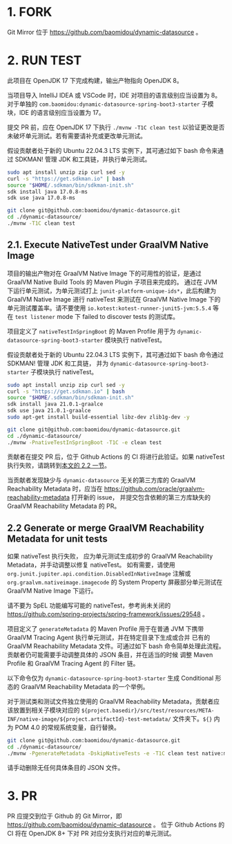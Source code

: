 # 1. FORK

Git Mirror 位于 https://github.com/baomidou/dynamic-datasource 。

# 2. RUN TEST

此项目在 OpenJDK 17 下完成构建，输出产物指向 OpenJDK 8。

当项目导入 IntelliJ IDEA 或 VSCode 时，IDE 对项目的语言级别应当设置为 8。
对于单独的 `com.baomidou:dynamic-datasource-spring-boot3-starter` 子模块，IDE 的语言级别应当设置为 17。

提交 PR 前，应在 OpenJDK 17 下执行 `./mvnw -T1C clean test` 以验证更改是否未破坏单元测试。若有需要请补充或更改单元测试。

假设贡献者处于新的 Ubuntu 22.04.3 LTS 实例下，其可通过如下 bash 命令来通过 SDKMAN! 管理 JDK 和工具链，并执行单元测试。

```bash
sudo apt install unzip zip curl sed -y
curl -s "https://get.sdkman.io" | bash
source "$HOME/.sdkman/bin/sdkman-init.sh"
sdk install java 17.0.8-ms
sdk use java 17.0.8-ms

git clone git@github.com:baomidou/dynamic-datasource.git
cd ./dynamic-datasource/
./mvnw -T1C clean test
```

## 2.1. Execute NativeTest under GraalVM Native Image

项目的输出产物对在 GraalVM Native Image 下的可用性的验证，是通过 GraalVM Native Build Tools 的 Maven Plugin 子项目来完成的。
通过在 JVM 下运行单元测试，为单元测试打上 `junit-platform-unique-ids*`，此后构建为 GraalVM Native Image 进行 nativeTest
来测试在
GraalVM Native Image 下的单元测试覆盖率。请不要使用 `io.kotest:kotest-runner-junit5-jvm:5.5.4` 等在 `test listener` mode
下
failed to discover tests 的测试库。

项目定义了 `nativeTestInSpringBoot` 的 Maven Profile 用于为 `dynamic-datasource-spring-boot3-starter` 模块执行
nativeTest。

假设贡献者处于新的 Ubuntu 22.04.3 LTS 实例下，其可通过如下 bash 命令通过 SDKMAN! 管理 JDK 和工具链，
并为 `dynamic-datasource-spring-boot3-starter` 子模块执行 nativeTest。

```bash
sudo apt install unzip zip curl sed -y
curl -s "https://get.sdkman.io" | bash
source "$HOME/.sdkman/bin/sdkman-init.sh"
sdk install java 21.0.1-graalce
sdk use java 21.0.1-graalce
sudo apt-get install build-essential libz-dev zlib1g-dev -y

git clone git@github.com:baomidou/dynamic-datasource.git
cd ./dynamic-datasource/
./mvnw -PnativeTestInSpringBoot -T1C -e clean test
```

贡献者在提交 PR 后，位于 Github Actions 的 CI 将进行此验证。如果 nativeTest
执行失败，请跳转到[本文的 2.2 一节](./CONTRIBUTING.md)。

当贡献者发现缺少与 `dynamic-datasource` 无关的第三方库的 GraalVM Reachability Metadata 时，应当在
https://github.com/oracle/graalvm-reachability-metadata 打开新的 issue， 并提交包含依赖的第三方库缺失的 GraalVM
Reachability
Metadata 的 PR。

## 2.2 Generate or merge GraalVM Reachability Metadata for unit tests

如果 nativeTest 执行失败， 应为单元测试生成初步的 GraalVM Reachability Metadata，并手动调整以修复 nativeTest。
如有需要，请使用 `org.junit.jupiter.api.condition.DisabledInNativeImage` 注解或 `org.graalvm.nativeimage.imagecode` 的
System Property 屏蔽部分单元测试在 GraalVM Native Image 下运行。

请不要为 SpEL 功能编写可能的
nativeTest，参考尚未关闭的 https://github.com/spring-projects/spring-framework/issues/29548 。

项目定义了 `generateMetadata` 的 Maven Profile 用于在普通 JVM 下携带 GraalVM Tracing Agent 执行单元测试，并在特定目录下生成或合并
已有的 GraalVM Reachability Metadata 文件。可通过如下 bash 命令简单处理此流程。贡献者仍可能需要手动调整具体的 JSON
条目，并在适当的时候
调整 Maven Profile 和 GraalVM Tracing Agent 的 Filter 链。

以下命令仅为 `dynamic-datasource-spring-boot3-starter` 生成 Conditional 形态的 GraalVM Reachability Metadata 的一个举例。

对于测试类和测试文件独立使用的 GraalVM Reachability Metadata，贡献者应该放置到相关子模块对应的
`${project.basedir}/src/test/resources/META-INF/native-image/${project.artifactId}-test-metadata/` 文件夹下。`${}` 内为
POM 4.0 的常规系统变量，自行替换。

```bash
git clone git@github.com:baomidou/dynamic-datasource.git
cd ./dynamic-datasource/
./mvnw -PgenerateMetadata -DskipNativeTests -e -T1C clean test native:metadata-copy
```

请手动删除无任何具体条目的 JSON 文件。

# 3. PR

PR 应提交到位于 Github 的 Git Mirror，即 https://github.com/baomidou/dynamic-datasource 。
位于 Github Actions 的 CI 将在 OpenJDK 8+ 下对 PR 对应分支执行对应的单元测试。
